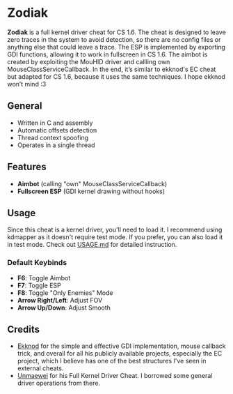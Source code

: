 # Zodiak

**Zodiak** is a full kernel driver cheat for CS 1.6. The cheat is designed to leave zero traces in the system to avoid detection, so there are no config files or anything else that could leave a trace. The ESP is implemented by exporting GDI functions, allowing it to work in fullscreen in CS 1.6. The aimbot is created by exploiting the MouHID driver and callling own MouseClassServiceCallback. In the end, it’s similar to ekknod's EC cheat but adapted for CS 1.6, because it uses the same techniques. I hope ekknod won’t mind :3


## General
- Written in C and assembly
- Automatic offsets detection
- Thread context spoofing
- Operates in a single thread

## Features
- **Aimbot** (calling "own" MouseClassServiceCallback)
- **Fullscreen ESP** (GDI kernel drawing without hooks)

## Usage
Since this cheat is a kernel driver, you'll need to load it. I recommend using kdmapper as it doesn't require test mode. If you prefer, you can also load it in test mode.
Check out [USAGE.md](USAGE.md) for detailed instruction.

### Default Keybinds
- **F6**: Toggle Aimbot
- **F7**: Toggle ESP
- **F8**: Toggle "Only Enemies" Mode
- **Arrow Right/Left**: Adjust FOV
- **Arrow Up/Down**: Adjust Smooth


## Credits
- [Ekknod](https://github.com/ekknod) for the simple and effective GDI implementation, mouse callback trick, and overall for all his publicly available projects, especially the EC project, which I believe has one of the best structures I've seen in external cheats.
- [Unmaewei](https://github.com/unmaewei) for his Full Kernel Driver Cheat. I borrowed some general driver operations from there.
